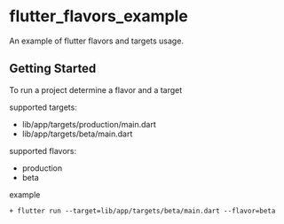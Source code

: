 # flutter_flavors_example

An example of flutter flavors and targets usage.

## Getting Started

To run a project determine a flavor and a target


supported targets:

+ lib/app/targets/production/main.dart
+ lib/app/targets/beta/main.dart
    
supported flavors: 

+ production
+ beta

example

    + flutter run --target=lib/app/targets/beta/main.dart --flavor=beta
